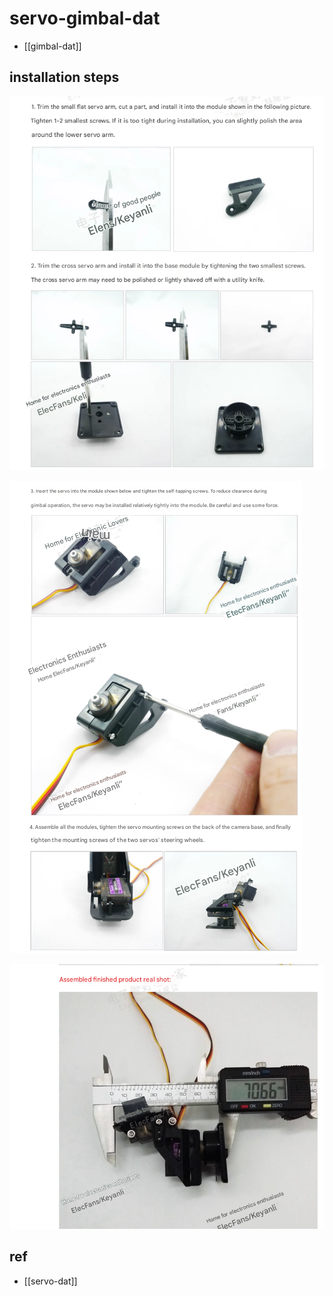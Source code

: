 
# servo-gimbal-dat

- [[gimbal-dat]]

## installation steps 

![](2025-10-02-17-58-58.png)

![](2025-10-02-17-59-39.png)

![](2025-10-02-18-00-30.png)


## ref 

- [[servo-dat]] 


